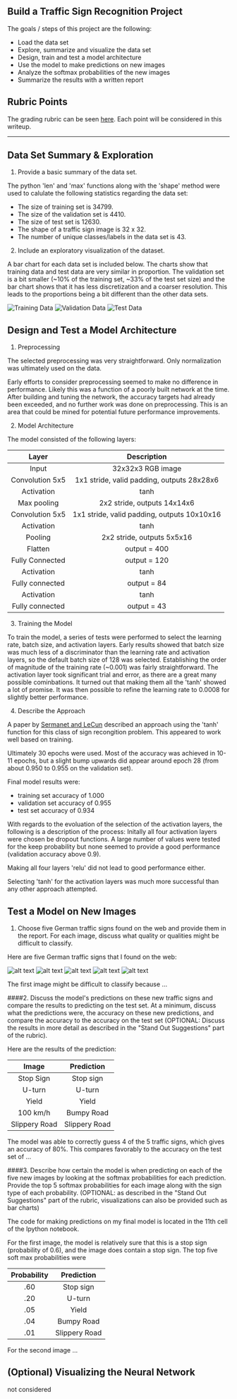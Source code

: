 ## Build a Traffic Sign Recognition Project

The goals / steps of this project are the following:
* Load the data set 
* Explore, summarize and visualize the data set
* Design, train and test a model architecture
* Use the model to make predictions on new images
* Analyze the softmax probabilities of the new images
* Summarize the results with a written report


[//]: # (Image References)

[image1]: ./writeup_images/bar_training_data.png "Training Data Visualizaton"
[image2]: ./writeup_images/bar_validation_data.png "Validation Data Visualizaton"
[image3]: ./writeup_images/bar_test_data.png "Test Data Visualizaton"
[image4]: ./Sign_images/speed20.png "Traffic Sign 1"
[image5]: ./Sign_images/speed30.png "Traffic Sign 2"
[image6]: ./Sign_images/speed50.png "Traffic Sign 3"
[image7]: ./Sign_images/speed60.png "Traffic Sign 4"
[image8]: ./Sign_images/speed70.png "Traffic Sign 5"
[image9]: ./writeup_images/im1_softmax.png "Sign 1 Softmax Probabilities"
[image10]: ./writeup_images/im2_softmax.png "Sign 2 Softmax Probabilities"
[image11]: ./writeup_images/im3_softmax.png "Sign 3 Softmax Probabilities"
[image12]: ./writeup_images/im4_softmax.png "Sign 4 Softmax Probabilities"
[image13]: ./writeup_images/im5_softmax.png "Sign 5 Softmax Probabilities"

## Rubric Points

The grading rubric can be seen [here](https://review.udacity.com/#!/rubrics/481/view). Each point will be considered in this writeup.

---

## Data Set Summary & Exploration

1. Provide a basic summary of the data set.

The python 'len' and 'max' functions along with the 'shape' method were used to calulate the following statistics regarding the data set:

* The size of training set is 34799.
* The size of the validation set is 4410.
* The size of test set is 12630.
* The shape of a traffic sign image is 32 x 32.
* The number of unique classes/labels in the data set is 43.

2. Include an exploratory visualization of the dataset.

A bar chart for each data set is included below. The charts show that training data and test data are very similar in proportion. The validation set is a bit smaller (~10% of the training set, ~33% of the test set size) and the bar chart shows that it has less discretization and a coarser resolution. This leads to the proportions being a bit different than the other data sets. 

![Training Data][image1]
![Validation Data][image2]
![Test Data][image3]

## Design and Test a Model Architecture

1. Preprocessing

The selected preprocessing was very straightforward. Only normalization was ultimately used on the data. 

Early efforts to consider preprocessing seemed to make no difference in performance. Likely this was a function of a poorly built network at the time. After building and tuning the network, the accuracy targets had already been exceeded, and no further work was done on preprocessing. This is an area that could be mined for potential future performance improvements. 

2. Model Architecture

The model consisted of the following layers:

| Layer         		|     Description	        					| 
|:---------------------:|:---------------------------------------------:| 
| Input         		| 32x32x3 RGB image   							| 
| Convolution 5x5     	| 1x1 stride, valid padding, outputs 28x28x6 	|
| Activation			| tanh											|
| Max pooling	      	| 2x2 stride,  outputs 14x14x6 				 	|
| Convolution 5x5	    | 1x1 stride, valid padding, outputs 10x10x16 	|
| Activation			| tanh											|
| Pooling				| 2x2 stride, outputs 5x5x16					|
| Flatten				| output = 400									|
| Fully Connected 		| output = 120									|
| Activation 		 	| tanh											|
| Fully connected		| output = 84									|
| Activation 		 	| tanh											|
| Fully connected		| output = 43 									|


3. Training the Model 

To train the model, a series of tests were performed to select the learning rate, batch size, and activation layers. Early results showed that batch size was much less of a discriminator than the learning rate and activation layers, so the default batch size of 128 was selected. Establishing the order of magnitude of the training rate (~0.001) was fairly straightforward. The activation layer took significant trial and error, as there are a great many possible cominbations. It turned out that making them all the 'tanh' showed a lot of promise. It was then possible to refine the learning rate to 0.0008 for slightly better performance.

4. Describe the Approach  

A paper by [Sermanet and LeCun](http://yann.lecun.com/exdb/publis/pdf/sermanet-ijcnn-11.pdf) described an approach using the 'tanh' function for this class of sign recongition problem. This appeared to work well based on training. 

Ultimately 30 epochs were used. Most of the accuracy was achieved in 10-11 epochs, but a slight bump upwards did appear around epoch 28 (from about 0.950 to 0.955 on the validation set).  

Final model results were:
* training set accuracy of 1.000
* validation set accuracy of 0.955
* test set accuracy of 0.934

With regards to the evoluation of the selection of the activation layers, the following is a description of the process:
Initally all four activation layers were chosen be dropout functions. A large number of values were tested for the keep probability but none seemed to provide a good performance (validation accuracy above 0.9).

Making all four layers 'relu' did not lead to good performance either. 

Selecting 'tanh' for the activation layers was much more successful than any other approach attempted. 
 

## Test a Model on New Images

1. Choose five German traffic signs found on the web and provide them in the report. For each image, discuss what quality or qualities might be difficult to classify.

Here are five German traffic signs that I found on the web:

![alt text][image4] ![alt text][image5] ![alt text][image6] 
![alt text][image7] ![alt text][image8]

The first image might be difficult to classify because ...

####2. Discuss the model's predictions on these new traffic signs and compare the results to predicting on the test set. At a minimum, discuss what the predictions were, the accuracy on these new predictions, and compare the accuracy to the accuracy on the test set (OPTIONAL: Discuss the results in more detail as described in the "Stand Out Suggestions" part of the rubric).

Here are the results of the prediction:

| Image			        |     Prediction	        					| 
|:---------------------:|:---------------------------------------------:| 
| Stop Sign      		| Stop sign   									| 
| U-turn     			| U-turn 										|
| Yield					| Yield											|
| 100 km/h	      		| Bumpy Road					 				|
| Slippery Road			| Slippery Road      							|


The model was able to correctly guess 4 of the 5 traffic signs, which gives an accuracy of 80%. This compares favorably to the accuracy on the test set of ...

####3. Describe how certain the model is when predicting on each of the five new images by looking at the softmax probabilities for each prediction. Provide the top 5 softmax probabilities for each image along with the sign type of each probability. (OPTIONAL: as described in the "Stand Out Suggestions" part of the rubric, visualizations can also be provided such as bar charts)

The code for making predictions on my final model is located in the 11th cell of the Ipython notebook.

For the first image, the model is relatively sure that this is a stop sign (probability of 0.6), and the image does contain a stop sign. The top five soft max probabilities were

| Probability         	|     Prediction	        					| 
|:---------------------:|:---------------------------------------------:| 
| .60         			| Stop sign   									| 
| .20     				| U-turn 										|
| .05					| Yield											|
| .04	      			| Bumpy Road					 				|
| .01				    | Slippery Road      							|


For the second image ... 

## (Optional) Visualizing the Neural Network
not considered


